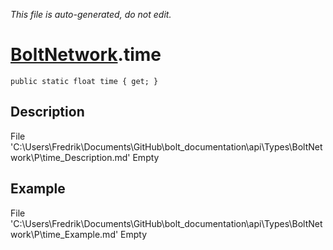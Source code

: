 *This file is auto-generated, do not edit.*

# [BoltNetwork](Types/BoltNetwork.md).time
`public static float time { get; }`
## Description
File 'C:\Users\Fredrik\Documents\GitHub\bolt_documentation\api\Types\BoltNetwork\P\time_Description.md' Empty
## Example
File 'C:\Users\Fredrik\Documents\GitHub\bolt_documentation\api\Types\BoltNetwork\P\time_Example.md' Empty
